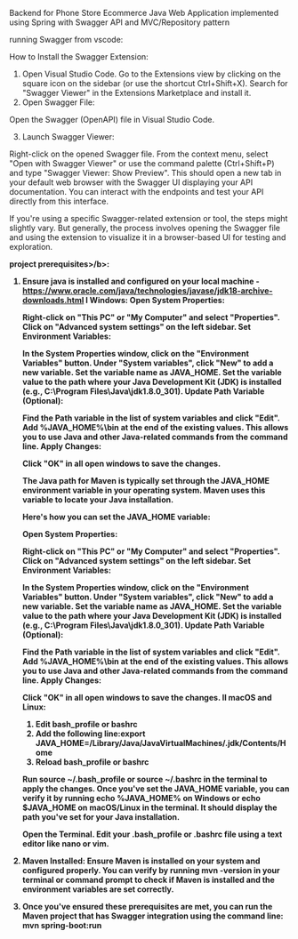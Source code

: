 Backend for Phone Store Ecommerce Java Web Application implemented using Spring with Swagger API and MVC/Repository pattern

running Swagger from vscode: 

How to Install the Swagger Extension:
1. Open Visual Studio Code.
Go to the Extensions view by clicking on the square icon on the sidebar (or use the shortcut Ctrl+Shift+X).
Search for "Swagger Viewer" in the Extensions Marketplace and install it.
2. Open Swagger File:

Open the Swagger (OpenAPI) file in Visual Studio Code.

3. Launch Swagger Viewer:

Right-click on the opened Swagger file.
From the context menu, select "Open with Swagger Viewer" or use the command palette (Ctrl+Shift+P) and type "Swagger Viewer: Show Preview".
This should open a new tab in your default web browser with the Swagger UI displaying your API documentation. You can interact with the endpoints and test your API directly from this interface.

If you're using a specific Swagger-related extension or tool, the steps might slightly vary. But generally, the process involves opening the Swagger file and using the extension to visualize it in a browser-based UI for testing and exploration.

<b>project prerequisites>/b>: 

1. Ensure java is installed and configured on your local machine - https://www.oracle.com/java/technologies/javase/jdk18-archive-downloads.html
   I Windows:
    Open System Properties:
    
    Right-click on "This PC" or "My Computer" and select "Properties".
    Click on "Advanced system settings" on the left sidebar.
    Set Environment Variables:
    
    In the System Properties window, click on the "Environment Variables" button.
    Under "System variables", click "New" to add a new variable.
    Set the variable name as JAVA_HOME.
    Set the variable value to the path where your Java Development Kit (JDK) is installed (e.g., C:\Program Files\Java\jdk1.8.0_301).
    Update Path Variable (Optional):
    
    Find the Path variable in the list of system variables and click "Edit".
    Add %JAVA_HOME%\bin at the end of the existing values. This allows you to use Java and other Java-related commands from the command line.
    Apply Changes:
    
    Click "OK" in all open windows to save the changes.
    
    The Java path for Maven is typically set through the JAVA_HOME environment variable in your operating system. Maven uses this variable to locate your Java installation.
    
    Here's how you can set the JAVA_HOME variable:
    
    Open System Properties:
    
    Right-click on "This PC" or "My Computer" and select "Properties".
    Click on "Advanced system settings" on the left sidebar.
    Set Environment Variables:
    
    In the System Properties window, click on the "Environment Variables" button.
    Under "System variables", click "New" to add a new variable.
    Set the variable name as JAVA_HOME.
    Set the variable value to the path where your Java Development Kit (JDK) is installed (e.g., C:\Program Files\Java\jdk1.8.0_301).
    Update Path Variable (Optional):
    
    Find the Path variable in the list of system variables and click "Edit".
    Add %JAVA_HOME%\bin at the end of the existing values. This allows you to use Java and other Java-related commands from the command line.
    Apply Changes:
    
    Click "OK" in all open windows to save the changes.
  II macOS and Linux:
    1. Edit bash_profile or bashrc
    2. Add the following line:export JAVA_HOME=/Library/Java/JavaVirtualMachines/<jdkversion>.jdk/Contents/Home
    3. Reload bash_profile or bashrc
  
    Run source ~/.bash_profile or source ~/.bashrc in the terminal to apply the changes.
    Once you've set the JAVA_HOME variable, you can verify it by running echo %JAVA_HOME% on Windows or echo $JAVA_HOME on macOS/Linux in the terminal. It should display the path you've set for your Java installation.
    
    Open the Terminal.
    Edit your .bash_profile or .bashrc file using a text editor like nano or vim.
  3. Maven Installed: Ensure Maven is installed on your system and configured properly. You can verify by running mvn -version in your terminal or command prompt to check if Maven is installed and the environment variables are set correctly.
  4. Once you've ensured these prerequisites are met, you can run the Maven project that has Swagger integration using the command line: mvn spring-boot:run
